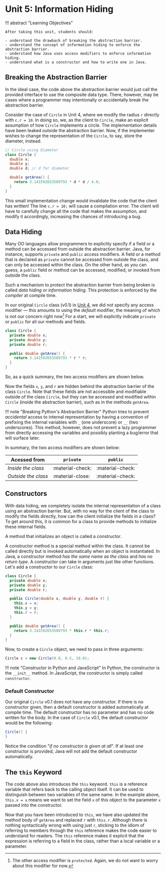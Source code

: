 # Unit 5: Information Hiding

!!! abstract "Learning Objectives"

    After taking this unit, students should:

    - understand the drawback of breaking the abstraction barrier.
    - understand the concept of information hiding to enforce the abstraction barrier.
    - understand how Java uses access modifiers to enforce information hiding.
    - understand what is a constructor and how to write one in Java.

## Breaking the Abstraction Barrier

In the ideal case, the code above the abstraction barrier would just call the provided interface to use the composite data type.  There, however, may be cases where a programmer may intentionally or accidentally break the abstraction barrier.  

Consider the case of `Circle` in Unit 4, where we modify the radius `r` directly with `c.r = 10`.  In doing so, we, as the client to `Circle`, make an explicit assumption of how `Circle` implements a circle.  The implementation details have been leaked outside the abstraction barrier.   Now, if the implementer wishes to change the representation of the `Circle`, to say, store the diameter, instead. 

```Java
// Circle using Diameter
class Circle {
  double x;
  double y;
  double d; // d for diameter

  double getArea() {
    return 3.141592653589793 * d * d / 4.0;
  }
}
```

This small implementation change would invalidate the code that the client has written!  The line `c.r = 10;` will cause a compilation error. The client will have to carefully change all the code that makes the assumption, and modify it accordingly, increasing the chances of introducing a bug.

## Data Hiding

Many OO languages allow programmers to explicitly specify if a field or a method can be accessed from outside the abstraction barrier.  Java, for instance, supports `private` and `public` access modifiers.  A field or a method that is declared as `private` cannot be accessed from outside the class, and can only be accessed within the class.  On the other hand, as you can guess, a `public` field or method can be accessed, modified, or invoked from outside the class.  

Such a mechanism to protect the abstraction barrier from being broken is called _data hiding_ or _information hiding_.  This protection is enforced by the _compiler_ at compile time.

In our original `Circle` class (v0.1) in [Unit 4](04-encapsulation.md), we did not specify any access modifier &mdash; this amounts to using the _default_ modifier, the meaning of which is not our concern right now[^1]  For a start, we will explicitly indicate `private` or `public` for all our methods and fields.

```Java title="Circle v0.2"
class Circle {
  private double x;
  private double y;
  private double r;

  public double getArea() {
    return 3.141592653589793 * r * r;
  }
}
```

[^1]: The other access modifier is `protected`.  Again, we do not want to worry about this modifier for now.

So, as a quick summary, the two access modifiers are shown below.

Now the fields `x`, `y`, and `r` are hidden behind the abstraction barrier of the class `Circle`.  Note that these fields are not accessible and modifiable outside of the class `Circle`, but they can be accessed and modified within `Circle` (inside the abstraction barrier), such as in the methods `getArea`.

!!! note "Breaking Python's Abstraction Barrier"
    Python tries to prevent _accidental_ access to internal representation by having a convention of prefixing the internal variables with `_` (one underscore) or `__` (two underscores).   This method, however, does not prevent a lazy programmer from directly accessing the variables and possibly planting a bug/error that will surface later.

In summary, the two access modifiers are shown below:

| Acessed from | `private` | `public` |
|--------------|-----------|----------|
| _Inside the class_ | :material-check: | :material-check: |
| _Outside the class_ | :material-close: | :material-check: |

## Constructors

With data hiding, we completely isolate the internal representation of a class using an abstraction barrier.  But, with no way for the client of the class to modify the fields directly, how can the client initialize the fields in a class?  To get around this, it is common for a class to provide methods to initialize these internal fields.

A method that initializes an object is called a _constructor_.

A constructor method is a special method within the class.  It cannot be called directly but is invoked automatically when an object is instantiated.   In Java, a constructor method _has the same name as the class_ and _has no return type_.  A constructor can take in arguments just like other functions.  Let's add a constructor to our `Circle` class:

```Java title="Circle v0.3"
class Circle {
  private double x;
  private double y;
  private double r;

  public Circle(double x, double y, double r) {
    this.x = x;
    this.y = y;
    this.r = r;
  }

  public double getArea() {
    return 3.141592653589793 * this.r * this.r;
  }
}
```

Now, to create a `Circle` object, we need to pass in three arguments:
```Java
Circle c = new Circle(0.0, 0.5, 10.0);
```

!!! note "Constructor in Python and JavaScript"
    In Python, the constructor is the `__init__` method.   In JavaScript, the constructor is simply called `constructor`.

### Default Constructor

Our original `Circle` v0.1 does not have any constructor.  If there is no constructor given, then a default constructor is added automatically at compile time.  The default constructor has no parameter and has no code written for the body.  In the case of `Circle` v0.1, the default constructor would be the following:

```Java
Circle() {
}
```

Notice the condition "_if no constructor is given at all_".  If at least one constructor is provided, Java will not add the default constructor automatically.


## The `this` Keyword

The code above also introduces the `this` keyword.  `this` is a reference variable that refers back to the calling object itself.    It can be used to distinguish between two variables of the same name.  In the example above, `this.x = x` means we want to set the field `x` of this object to the parameter `x` passed into the constructor.

Now that you have been introduced to `this`, we have also updated the method body of `getArea` and replaced `r` with `this.r`.  Although there is nothing syntactically wrong with using just `r`, sticking to the idiom of referring to members through the `this` reference makes the code easier to understand for readers.  The `this` reference makes it explicit that the expression is referring to a field in the class, rather than a local variable or a parameter.
